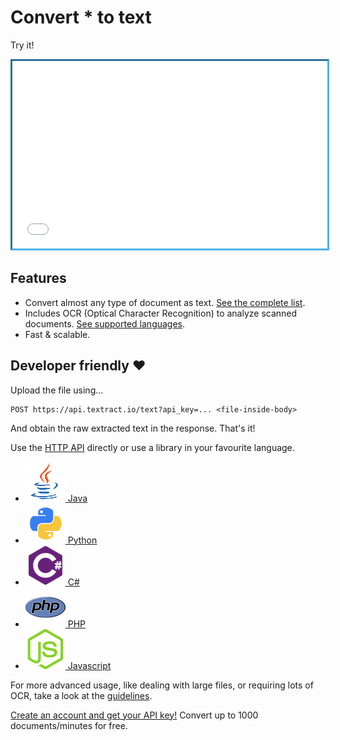 Convert <span id="typeit">*</span> to text
==========================================

Try it!

<script src="https://cdn.jsdelivr.net/npm/typed.js"></script>
<script>
	var options = {
		strings: "pdf, docx, tiff, html, eml, msg, jpg, json, xml, zip, rar, rtf, pptx, xlsx, sql, csv".split(", "),
		typeSpeed: 50,
		backSpeed: 50,
		//backDelay: 500,
		shuffle: true,
		loop: true
	}
	var typed = new Typed("#typeit", options);
</script>

<iframe src="upload.html" style="width:100%;border:#4bb0ea inset;height:300px;"></iframe>

Features
--------

- Convert almost any type of document as text. [See the complete list](documentation/supported-file-formats.md).
- Includes OCR (Optical Character Recognition) to analyze scanned documents. [See supported languages](documentation/supported-OCR-languages.md).
- Fast & scalable.

Developer friendly ❤
--------------------

Upload the file using...

	POST https://api.textract.io/text?api_key=... <file-inside-body>

And obtain the raw extracted text in the response. That's it!

Use the [HTTP API](API/HTTP.md) directly or use a library in your favourite language.

- [<img src="img/java.png" /> Java](API/java.md)
- [<img src="img/python.png" /> Python](API/python.md)
- [<img src="img/c-sharp.png" /> C#](API/c-sharp.md)
- [<img src="img/php.png" /> PHP](API/php.md)
- [<img src="img/js.png" /> Javascript](API/js.md)

For more advanced usage, like dealing with large files, or requiring lots of OCR, take a look at the [guidelines](documentation/guidelines.md).

<a href="#" class="btn btn-primary">Create an account and get your API key!</a> Convert up to 1000 documents/minutes for free.
